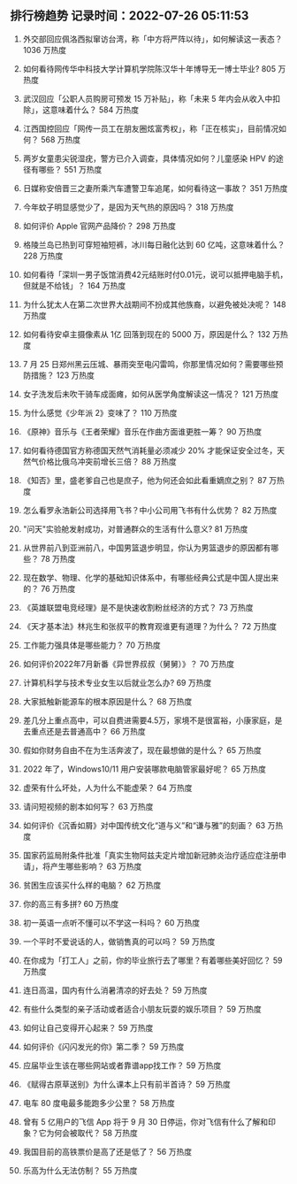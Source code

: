 
## 排行榜趋势 记录时间：2022-07-26 05:11:53
  
  1. 外交部回应佩洛西拟窜访台湾，称「中方将严阵以待」，如何解读这一表态？ 1036 万热度
    
  2. 如何看待网传华中科技大学计算机学院陈汉华十年博导无一博士毕业? 805 万热度
    
  3. 武汉回应「公职人员购房可预发 15 万补贴」，称「未来 5 年内会从收入中扣除」，这意味着什么？ 584 万热度
    
  4. 江西国控回应「网传一员工在朋友圈炫富秀权」，称「正在核实」，目前情况如何？ 568 万热度
    
  5. 两岁女童患尖锐湿疣，警方已介入调查，具体情况如何？儿童感染 HPV 的途径有哪些？ 551 万热度
    
  6. 日媒称安倍晋三之妻所乘汽车遭警卫车追尾，如何看待这一事故？ 351 万热度
    
  7. 今年蚊子明显感觉少了，是因为天气热的原因吗？ 318 万热度
    
  8. 如何评价 Apple 官网产品降价？ 298 万热度
    
  9. 格陵兰岛已热到可穿短袖短裤，冰川每日融化达到 60 亿吨，这意味着什么？ 228 万热度
    
  10. 如何看待「深圳一男子饭馆消费42元结账时付0.01元，说可以抵押电脑手机，但就是不给钱」？ 164 万热度
    
  11. 为什么犹太人在第二次世界大战期间不扮成其他族裔，以避免被处决呢？ 148 万热度
    
  12. 如何看待安卓主摄像素从 1亿 回落到现在的 5000 万，原因是什么？ 132 万热度
    
  13. 7 月 25 日郑州黑云压城、暴雨突至电闪雷鸣，你那里情况如何？需要哪些预防措施？ 123 万热度
    
  14. 女子洗发后未吹干骑车成面瘫，如何从医学角度解读这一情况？ 121 万热度
    
  15. 为什么感觉《少年派 2》变味了？ 110 万热度
    
  16. 《原神》音乐与《王者荣耀》音乐在作曲方面谁更胜一筹？ 90 万热度
    
  17. 如何看待德国官方称德国天然气消耗量必须减少 20% 才能保证安全过冬，天然气价格比俄乌冲突前增长三倍？ 88 万热度
    
  18. 《知否》里，盛老爹自己也是庶子，他为何还会如此看重嫡庶之别？ 87 万热度
    
  19. 怎么看罗永浩新公司选择用飞书？中小公司用飞书有什么优势？ 82 万热度
    
  20. "问天"实验舱发射成功，对普通群众的生活有什么意义? 81 万热度
    
  21. 从世界前八到亚洲前八，中国男篮退步明显，你认为男篮退步的原因都有哪些？ 78 万热度
    
  22. 现在数学、物理、化学的基础知识体系中，有哪些经典公式是中国人提出来的？ 76 万热度
    
  23. 《英雄联盟电竞经理》是不是快速收割粉丝经济的方式？ 73 万热度
    
  24. 《天才基本法》林兆生和张叔平的教育观谁更有道理？为什么？ 72 万热度
    
  25. 工作能力强具体是哪些能力？ 70 万热度
    
  26. 如何评价2022年7月新番《异世界叔叔（舅舅）》？ 70 万热度
    
  27. 计算机科学与技术专业女生以后就业怎么办? 69 万热度
    
  28. 大家抵触新能源车的根本原因是什么？ 68 万热度
    
  29. 差几分上重点高中，可以自费进需要4.5万，家境不是很富裕，小康家庭，是去重点还是去普通高中？ 66 万热度
    
  30. 假如你财务自由不在为生活奔波了，现在最想做的是什么？ 65 万热度
    
  31. 2022 年了，Windows10/11 用户安装哪款电脑管家最好呢？ 65 万热度
    
  32. 虚荣有什么坏处，人为什么不能虚荣？ 64 万热度
    
  33. 请问短视频的剧本如何写？ 63 万热度
    
  34. 如何评价《沉香如屑》对中国传统文化“道与义”和“谦与雅”的刻画？ 63 万热度
    
  35. 国家药监局附条件批准「真实生物阿兹夫定片增加新冠肺炎治疗适应症注册申请」，将产生哪些影响？ 63 万热度
    
  36. 贫困生应该买什么样的电脑？ 62 万热度
    
  37. 你的高三有多拼? 60 万热度
    
  38. 初一英语一点听不懂可以不学这一科吗？ 60 万热度
    
  39. 一个平时不爱说话的人，做销售真的可以吗？ 59 万热度
    
  40. 在你成为「打工人」之前，你的毕业旅行去了哪里？有着哪些美好回忆？ 59 万热度
    
  41. 连日高温，国内有什么消暑清凉的好去处？ 59 万热度
    
  42. 有些什么类型的亲子活动或者适合小朋友玩耍的娱乐项目？ 59 万热度
    
  43. 如何让自己变得开心起来？ 59 万热度
    
  44. 如何评价《闪闪发光的你》第二季？ 59 万热度
    
  45. 应届毕业生该在哪些网站或者靠谱app找工作？ 59 万热度
    
  46. 《赋得古原草送别》为什么课本上只有前半首诗？ 59 万热度
    
  47. 电车 80 度电最多能跑多少公里？ 58 万热度
    
  48. 曾有 5 亿用户的飞信 App 将于 9 月 30 日停运，你对飞信有什么了解和印象？它为何会被取代？ 58 万热度
    
  49. 我国目前的高铁票价是高了还是低了？ 56 万热度
    
  50. 乐高为什么无法仿制？ 55 万热度
    